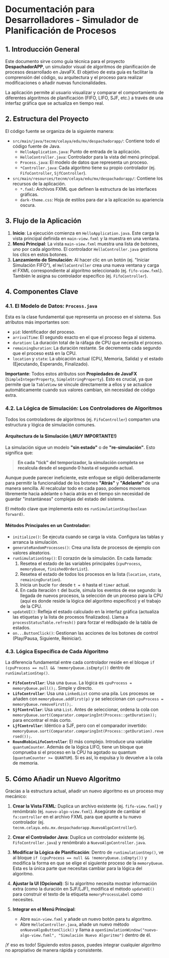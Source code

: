# Documentación para Desarrolladores - Simulador de Planificación de Procesos

## 1. Introducción General

Este documento sirve como guía técnica para el proyecto **DespachadorAPP**, un simulador visual de algoritmos de planificación de procesos desarrollado en JavaFX. El objetivo de esta guía es facilitar la comprensión del código, su arquitectura y el proceso para realizar modificaciones o añadir nuevas funcionalidades.

La aplicación permite al usuario visualizar y comparar el comportamiento de diferentes algoritmos de planificación (FIFO, LIFO, SJF, etc.) a través de una interfaz gráfica que se actualiza en tiempo real.

## 2. Estructura del Proyecto

El código fuente se organiza de la siguiente manera:

-   `src/main/java/tecnm/celaya/edu/mx/despachadorapp/`: Contiene todo el código fuente de Java.
    -   `HelloApplication.java`: Punto de entrada de la aplicación.
    -   `HelloController.java`: Controlador para la vista del menú principal.
    -   `Process.java`: El modelo de datos que representa un proceso.
    -   `*Controller.java`: Cada algoritmo tiene su propio controlador (ej. `FifoController`, `SjfController`).
-   `src/main/resources/tecnm/celaya/edu/mx/despachadorapp/`: Contiene los recursos de la aplicación.
    -   `*.fxml`: Archivos FXML que definen la estructura de las interfaces gráficas.
    -   `dark-theme.css`: Hoja de estilos para dar a la aplicación su apariencia oscura.

## 3. Flujo de la Aplicación

1.  **Inicio**: La ejecución comienza en `HelloApplication.java`. Este carga la vista principal definida en `main-view.fxml` y la muestra en una ventana.
2.  **Menú Principal**: La vista `main-view.fxml` muestra una lista de botones, uno por cada algoritmo. El controlador `HelloController.java` gestiona los clics en estos botones.
3.  **Lanzamiento de Simulación**: Al hacer clic en un botón (ej. "Iniciar Simulación FIFO"), el `HelloController` crea una nueva ventana y carga el FXML correspondiente al algoritmo seleccionado (ej. `fifo-view.fxml`). También le asigna su controlador específico (ej. `FifoController`).

## 4. Componentes Clave

### 4.1. El Modelo de Datos: `Process.java`

Esta es la clase fundamental que representa un proceso en el sistema. Sus atributos más importantes son:

-   `pid`: Identificador del proceso.
-   `arrivalTime`: El segundo exacto en el que el proceso llega al sistema.
-   `duration`: La duración total de la ráfaga de CPU que necesita el proceso.
-   `remainingDuration`: La duración restante. Se decrementa cada segundo que el proceso está en la CPU.
-   `location` y `state`: La ubicación actual (CPU, Memoria, Salida) y el estado (Ejecutando, Esperando, Finalizado).

**Importante**: Todos estos atributos son **Propiedades de JavaFX** (`SimpleIntegerProperty`, `SimpleStringProperty`). Esto es crucial, ya que permite que la `TableView` se vincule directamente a ellos y se actualice automáticamente cuando sus valores cambian, sin necesidad de código extra.

### 4.2. La Lógica de Simulación: Los Controladores de Algoritmos

Todos los controladores de algoritmos (ej. `FifoController`) comparten una estructura y lógica de simulación comunes.

#### Arquitectura de la Simulación (¡MUY IMPORTANTE!)

La simulación sigue un modelo **"sin estado"** o de **"re-simulación"**. Esto significa que:

> **En cada "tick" del temporizador, la simulación completa se recalcula desde el segundo 0 hasta el segundo actual.**

Aunque puede parecer ineficiente, este enfoque se eligió deliberadamente para permitir la funcionalidad de los botones **"Atrás"** y **"Adelante"** de una manera sencilla. Al recalcular todo en cada paso, podemos movernos libremente hacia adelante o hacia atrás en el tiempo sin necesidad de guardar "instantáneas" complejas del estado del sistema.

El método clave que implementa esto es `runSimulationStep(boolean forward)`.

#### Métodos Principales en un Controlador:

-   `initialize()`: Se ejecuta cuando se carga la vista. Configura las tablas y arranca la simulación.
-   `generateRandomProcesses()`: Crea una lista de procesos de ejemplo con valores aleatorios.
-   `runSimulationStep()`: El corazón de la simulación. En cada llamada:
    1.  Resetea el estado de las variables principales (`cpuProcess`, `memoryQueue`, `finishedOrderList`).
    2.  Resetea el estado de todos los procesos en la lista (`location`, `state`, `remainingDuration`).
    3.  Inicia un bucle `for` desde `t = 0` hasta el `timer` actual.
    4.  En cada iteración `t` del bucle, simula los eventos de ese segundo: la llegada de nuevos procesos, la selección de un proceso para la CPU (aquí es donde reside la lógica del algoritmo específico) y el trabajo de la CPU.
-   `updateUI()`: Refleja el estado calculado en la interfaz gráfica (actualiza las etiquetas y la lista de procesos finalizados). Llama a `processStatusTable.refresh()` para forzar el redibujado de la tabla de estados.
-   `on...ButtonClick()`: Gestionan las acciones de los botones de control (Play/Pausa, Siguiente, Reiniciar).

### 4.3. Lógica Específica de Cada Algoritmo

La diferencia fundamental entre cada controlador reside en el bloque `if (cpuProcess == null && !memoryQueue.isEmpty())` dentro de `runSimulationStep()`.

-   **`FifoController`**: Usa una `Queue`. La lógica es `cpuProcess = memoryQueue.poll();`. Simple y directo.
-   **`LifoController`**: Usa una `LinkedList` como una pila. Los procesos se añaden con `memoryQueue.addFirst(p)` y se seleccionan con `cpuProcess = memoryQueue.removeFirst();`.
-   **`SjfController`**: Usa una `List`. Antes de seleccionar, ordena la cola con `memoryQueue.sort(Comparator.comparingInt(Process::getDuration));` para encontrar el más corto.
-   **`LjfController`**: Idéntico a SJF, pero con el comparador invertido: `memoryQueue.sort(Comparator.comparingInt(Process::getDuration).reversed());`.
-   **`RoundRobinLifoController`**: El más complejo. Introduce una variable `quantumCounter`. Además de la lógica LIFO, tiene un bloque que comprueba si el proceso en la CPU ha agotado su quantum (`quantumCounter >= QUANTUM`). Si es así, lo expulsa y lo devuelve a la cola de memoria.

## 5. Cómo Añadir un Nuevo Algoritmo

Gracias a la estructura actual, añadir un nuevo algoritmo es un proceso muy mecánico:

1.  **Crear la Vista FXML**: Duplica un archivo existente (ej. `fifo-view.fxml`) y renómbralo (ej. `nuevo-algo-view.fxml`). Asegúrate de cambiar el `fx:controller` en el archivo FXML para que apunte a tu nuevo controlador (ej. `tecnm.celaya.edu.mx.despachadorapp.NuevoAlgoController`).

2.  **Crear el Controlador Java**: Duplica un controlador existente (ej. `FifoController.java`) y renómbralo a `NuevoAlgoController.java`.

3.  **Modificar la Lógica de Planificación**: Dentro de `runSimulationStep()`, ve al bloque `if (cpuProcess == null && !memoryQueue.isEmpty())` y modifica la forma en que se elige el siguiente proceso de la `memoryQueue`. Esta es la única parte que necesitas cambiar para la lógica del algoritmo.

4.  **Ajustar la UI (Opcional)**: Si tu algoritmo necesita mostrar información extra (como la duración en SJF/LJF), modifica el método `updateUI()` para construir el texto de la etiqueta `memoryProcessLabel` como necesites.

5.  **Integrar en el Menú Principal**:
    -   Abre `main-view.fxml` y añade un nuevo botón para tu algoritmo.
    -   Abre `HelloController.java`, añade un nuevo método `onNuevoAlgoButtonClick()` y llama a `openSimulationWindow("nuevo-algo-view.fxml", "Simulación Nuevo Algoritmo")` dentro de él.

¡Y eso es todo! Siguiendo estos pasos, puedes integrar cualquier algoritmo no apropiativo de manera rápida y consistente.
